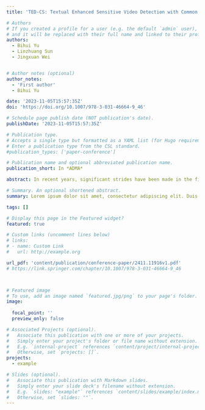 ```yaml
---
title: 'TED-CS: Textual Enhanced Sensitive Video Detection with Common Sense Knowledge'

# Authors
# If you created a profile for a user (e.g. the default `admin` user), write the username (folder name) here
# and it will be replaced with their full name and linked to their profile.
authors:
  - Bihui Yu
  - Linzhuang Sun
  - Jingxuan Wei


# Author notes (optional)
author_notes:
  - 'First author'
  - Bihui Yu

date: '2023-11-05T15:57:35Z'
doi: 'https://doi.org/10.1007/978-3-031-46664-9_46'

# Schedule page publish date (NOT publication's date).
publishDate: '2023-11-05T15:57:35Z'

# Publication type.
# Accepts a single type but formatted as a YAML list (for Hugo requirements).
# Enter a publication type from the CSL standard.
#publication_types: ['paper-conference']

# Publication name and optional abbreviated publication name.
publication_short: In *ADMA*

abstract: In recent years, significant strides have been made in the field of spatiotemporal predictive learning, a discipline that focuses on accurately forecasting future sequences based on previously observed frames. Despite the impressive capabilities of current leading-edge models, which leverage specialized network architectures to optimize learning in both spatial and temporal domains, these models often fall short in their ability to accurately interpret underlying spatiotemporal dependencies and extend their learnings to unseen data. In this study, we attempt to address these shortcomings by disentangling the context and motion within sequential spatiotemporal data, and then systematically analyzing the relationship between the original and disentangled data. We introduce context-motion disentanglement modules that utilize temporal entropy to segregate the context and motion, and then apply regularization to the disentangled motion to ensure its consistency with the predicted frames produced by conventional spatiotemporal predictive learning. Our proposed methodology can be trained in an end-to-end fashion and serves to improve not just the predictive performance but also the interpretability and generalizability of the model. The efficacy of our proposed method is illustrated through comprehensive quantitative and qualitative assessments.

# Summary. An optional shortened abstract.
summary: Lorem ipsum dolor sit amet, consectetur adipiscing elit. Duis posuere tellus ac convallis placerat. Proin tincidunt magna sed ex sollicitudin condimentum.

tags: []

# Display this page in the Featured widget?
featured: true

# Custom links (uncomment lines below)
# links:
# - name: Custom Link
#   url: http://example.org

url_pdf: 'content/publication/conference-paper/2411.11916v1.pdf'
# https://link.springer.com/chapter/10.1007/978-3-031-46664-9_46



# Featured image
# To use, add an image named `featured.jpg/png` to your page's folder.
image:
  
  focal_point: ''
  preview_only: false

# Associated Projects (optional).
#   Associate this publication with one or more of your projects.
#   Simply enter your project's folder or file name without extension.
#   E.g. `internal-project` references `content/project/internal-project/index.md`.
#   Otherwise, set `projects: []`.
projects:
  - example

# Slides (optional).
#   Associate this publication with Markdown slides.
#   Simply enter your slide deck's filename without extension.
#   E.g. `slides: "example"` references `content/slides/example/index.md`.
#   Otherwise, set `slides: ""`.
---
```




